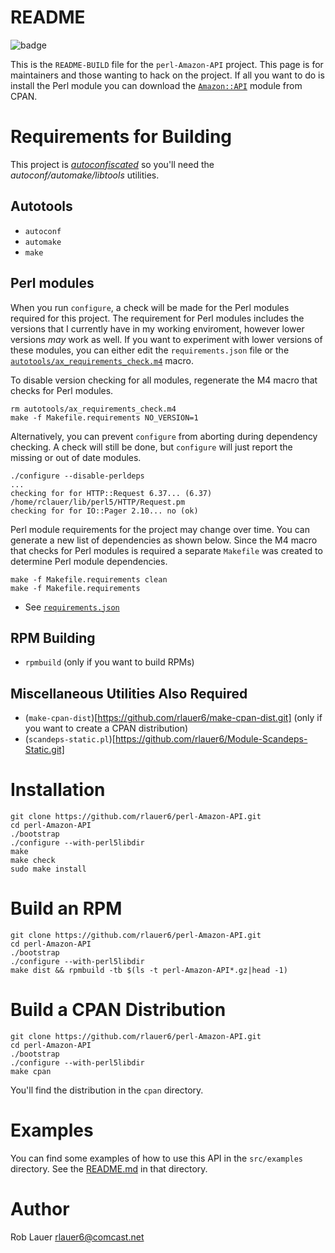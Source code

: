 # README

![badge](https://codebuild.us-east-1.amazonaws.com/badges?uuid=eyJlbmNyeXB0ZWREYXRhIjoiSU52WEFWelBPWXIyeE8wYnY3NXZ1WWRJV1hTQW02aEpUOTlnQVkyMzFqVVduKzFOUkRMM3NRZVJMdnpiR1YyamFUMTI3Nlk1cyt5NFBVV2tJVlJqa0FFPSIsIml2UGFyYW1ldGVyU3BlYyI6ImFPN3hMQ2lLVTZOT2RzbFkiLCJtYXRlcmlhbFNldFNlcmlhbCI6MX0%3D&branch=master)

This is the `README-BUILD` file for the `perl-Amazon-API` project. This
page is for maintainers and those wanting to hack on the project. If
all you want to do is install the Perl module you can download the
[`Amazon::API`](https://metacpan.org/pod/Amazon::API) module
from CPAN.

# Requirements for Building

This project is [_autoconfiscated_](https://foldoc.org/autoconfiscate)
so you'll need the _autoconf/automake/libtools_ utilities. 

## Autotools

* `autoconf`
* `automake`
* `make`

## Perl modules

When you run `configure`, a check will be made for the Perl modules
required for this project.  The requirement for Perl modules includes
the versions that I currently have in my working enviroment, however
lower versions _may_ work as well. If you want to experiment with lower
versions of these modules, you can either edit the `requirements.json`
file or the
[`autotools/ax_requirements_check.m4`](autotools/ax_requirements_check.m4)
macro.

To disable version checking for all modules, regenerate the M4 macro that
checks for Perl modules.

```
rm autotools/ax_requirements_check.m4
make -f Makefile.requirements NO_VERSION=1
```

Alternatively, you can prevent `configure` from aborting during 
dependency checking. A check will still be done, but
`configure` will just report the missing or out of date modules.

```
./configure --disable-perldeps
...
checking for for HTTP::Request 6.37... (6.37) /home/rclauer/lib/perl5/HTTP/Request.pm
checking for for IO::Pager 2.10... no (ok)
```

Perl module requirements for the project may change over time. You
can generate a new list of dependencies as shown below. Since the M4
macro that checks for Perl modules is required a separate `Makefile`
was created to determine Perl module dependencies.

```
make -f Makefile.requirements clean
make -f Makefile.requirements
```

* See [`requirements.json`](requirements.json)

## RPM Building

* `rpmbuild` (only if you want to build RPMs)

## Miscellaneous Utilities Also Required

* (`make-cpan-dist`)[https://github.com/rlauer6/make-cpan-dist.git]
  (only if you want to create a CPAN distribution)
* (`scandeps-static.pl`)[https://github.com/rlauer6/Module-Scandeps-Static.git]

# Installation

```
git clone https://github.com/rlauer6/perl-Amazon-API.git
cd perl-Amazon-API
./bootstrap
./configure --with-perl5libdir
make
make check
sudo make install
```

# Build an RPM

```
git clone https://github.com/rlauer6/perl-Amazon-API.git
cd perl-Amazon-API
./bootstrap
./configure --with-perl5libdir
make dist && rpmbuild -tb $(ls -t perl-Amazon-API*.gz|head -1)
```

# Build a CPAN Distribution

```
git clone https://github.com/rlauer6/perl-Amazon-API.git
cd perl-Amazon-API
./bootstrap
./configure --with-perl5libdir
make cpan
```
You'll find the distribution in the `cpan` directory.

# Examples

You can find some examples of how to use this API in the
`src/examples` directory.  See the [README.md](src/examples/README.md)
in that directory.

# Author

Rob Lauer  <rlauer6@comcast.net>
